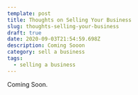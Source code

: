 ```yaml
---
template: post
title: Thoughts on Selling Your Business
slug: thoughts-selling-your-business
draft: true
date: 2020-09-03T21:54:59.698Z
description: Coming Sooon
category: sell a business
tags:
  - selling a business
---
```

Coming Soon.